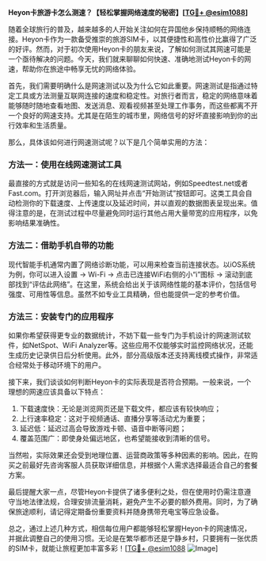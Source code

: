 **Heyon卡旅游卡怎么测速？【轻松掌握网络速度的秘密】[[TG💪+ @esim1088](https://t.me/s/esim1088)]**

随着全球旅行的普及，越来越多的人开始关注如何在异国他乡保持顺畅的网络连接。Heyon卡作为一款备受推崇的旅游SIM卡，以其便捷性和高性价比赢得了广泛的好评。然而，对于初次使用Heyon卡的朋友来说，了解如何测试其网速可能是一个亟待解决的问题。今天，我们就来聊聊如何快速、准确地测试Heyon卡的网速，帮助你在旅途中畅享无忧的网络体验。

首先，我们需要明确什么是网速测试以及为什么它如此重要。网速测试是指通过特定工具或方法测量互联网连接的速度和稳定性。对旅行者而言，稳定的网络意味着能够随时随地查看地图、发送消息、观看视频甚至处理工作事务，而这些都离不开一个良好的网速支持。尤其是在陌生的城市里，网络信号的好坏直接影响到你的出行效率和生活质量。

那么，具体该如何进行网速测试呢？以下是几个简单实用的方法：

### 方法一：使用在线网速测试工具

最直接的方式就是访问一些知名的在线网速测试网站，例如Speedtest.net或者Fast.com。打开浏览器后，输入网址并点击“开始测试”按钮即可。这类工具会自动检测你的下载速度、上传速度以及延迟时间，并以直观的数据图表呈现出来。值得注意的是，在测试过程中尽量避免同时运行其他占用大量带宽的应用程序，以免影响结果准确性。

### 方法二：借助手机自带的功能

现代智能手机通常内置了网络诊断功能，可以用来检查当前连接状态。以iOS系统为例，你可以进入设置 -> Wi-Fi -> 点击已连接WiFi右侧的小“i”图标 -> 滚动到底部找到“评估此网络”。在这里，系统会给出关于该网络性能的基本评价，包括信号强度、可用性等信息。虽然不如专业工具精确，但也能提供一定的参考价值。

### 方法三：安装专门的应用程序

如果你希望获得更专业的数据统计，不妨下载一些专门为手机设计的网速测试软件，如NetSpot、WiFi Analyzer等。这些应用不仅能够实时监控网络状况，还能生成历史记录供日后分析使用。此外，部分高级版本还支持离线模式操作，非常适合经常处于移动环境下的用户。

接下来，我们谈谈如何判断Heyon卡的实际表现是否符合预期。一般来说，一个理想的网速应该具备以下特点：
1. 下载速度快：无论是浏览网页还是下载文件，都应该有较快响应；
2. 上行速率稳定：这对于视频通话、直播分享等活动尤为重要；
3. 延迟低：延迟过高会导致游戏卡顿、语音中断等问题；
4. 覆盖范围广：即使身处偏远地区，也希望能接收到清晰的信号。

当然啦，实际效果还会受到地理位置、运营商政策等多种因素的影响。因此，在购买之前最好先咨询客服人员获取详细信息，并根据个人需求选择最适合自己的套餐方案。

最后提醒大家一点，尽管Heyon卡提供了诸多便利之处，但在使用时仍需注意遵守当地法律法规，合理安排流量消耗，避免产生不必要的额外费用。同时，为了确保旅途顺利，请记得定期备份重要资料并随身携带充电宝等应急设备。

总之，通过上述几种方式，相信每位用户都能够轻松掌握Heyon卡的网速情况，并据此调整自己的使用习惯。无论是在繁华都市还是宁静乡村，只要拥有一张优质的SIM卡，就能让旅程更加丰富多彩！[[TG💪+ @esim1088](https://t.me/s/esim1088) ![Image](https://i.postimg.cc/4NQfJmqS/Snipaste-2025-05-13-00-14-12.png)]